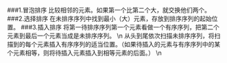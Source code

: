 ###1.冒泡排序
比较相邻的元素。如果第一个比第二个大，就交换他们两个。
###2.选择排序
在未排序序列中找到最小（大）元素，存放到排序序列的起始位置。
###3.插入排序
将第一待排序序列第一个元素看做一个有序序列，把第二个元素到最后一个元素当成是未排序序列。 \n
从头到尾依次扫描未排序序列，将扫描到的每个元素插入有序序列的适当位置。（如果待插入的元素与有序序列中的某个元素相等，则将待插入元素插入到相等元素的后面。） \n
